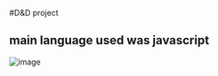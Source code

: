 #D&D project 
## main language used was javascript

![image](https://github.com/user-attachments/assets/7bcd3211-45f9-47ac-b5d3-111a6ccd1a6c)


